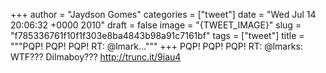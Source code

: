 
+++
author = "Jaydson Gomes"
categories = ["tweet"]
date = "Wed Jul 14 20:06:32 +0000 2010"
draft = false
image = "{TWEET_IMAGE}"
slug = "f785336761f10f1f303e8ba4843b98a91c7161bf"
tags = ["tweet"]
title = """PQP! PQP! PQP! RT: @lmark..."""
+++
PQP! PQP! PQP! RT: @lmarks: WTF??? Dilmaboy??? http://trunc.it/9iau4
